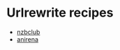 # Urlrewrite recipes

 * [nzbclub](/Cookbook/Urlrewrite/nzbclub)
 * [anirena](/Cookbook/Urlrewrite/anirena)
